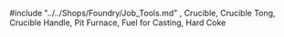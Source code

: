 #include "../../Shops/Foundry/Job_Tools.md"
, Crucible, Crucible Tong, Crucible Handle, Pit Furnace, Fuel for Casting, Hard Coke

